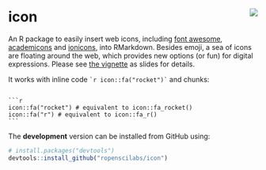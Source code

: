 
<!-- README.md is generated from README.Rmd. Please edit that file -->

# icon <img src="man/figure/logo.png" align="right" />

<!-- [![Travis-CI Build Status](https://travis-ci.org/earowang/icon.svg?branch=master)](https://travis-ci.org/earowang/icon) -->

<!-- [![CRAN_Status_Badge](http://www.r-pkg.org/badges/version/icon)](https://cran.r-project.org/package=icon) -->

<!-- [![Downloads](http://cranlogs.r-pkg.org/badges/icon?color=brightgreen)](https://cran.r-project.org/package=icon) -->

An R package to easily insert web icons, including [font
awesome](http://fontawesome.io),
[academicons](http://jpswalsh.github.io/academicons/) and
[ionicons](http://ionicons.com), into RMarkdown. Besides emoji, a sea of
icons are floating around the web, which provides new options (or fun)
for digital expressions. Please see [the
vignette](http://www.mitchelloharawild.com/icon/) as slides for details.

It works with inline code `` `r icon::fa("rocket")` `` and chunks:

```` 

```r
icon::fa("rocket") # equivalent to icon::fa_rocket()
icon::fa("r") # equivalent to icon::fa_r()
```
````

The **development** version can be installed from GitHub using:

``` r
# install.packages("devtools")
devtools::install_github("ropenscilabs/icon")
```

